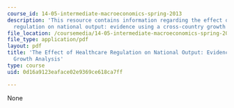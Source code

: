 ```yaml
---
course_id: 14-05-intermediate-macroeconomics-spring-2013
description: 'This resource contains information regarding the effect of healthcare
  regulation on national output: evidence using a cross-country growth analysis.'
file_location: /coursemedia/14-05-intermediate-macroeconomics-spring-2013/0d16a9123eaface02e9369ce618ca7ff_MIT14_05S13_healthcare.pdf
file_type: application/pdf
layout: pdf
title: 'The Effect of Healthcare Regulation on National Output: Evidence using a Cross-Country
  Growth Analysis'
type: course
uid: 0d16a9123eaface02e9369ce618ca7ff

---
```

None
